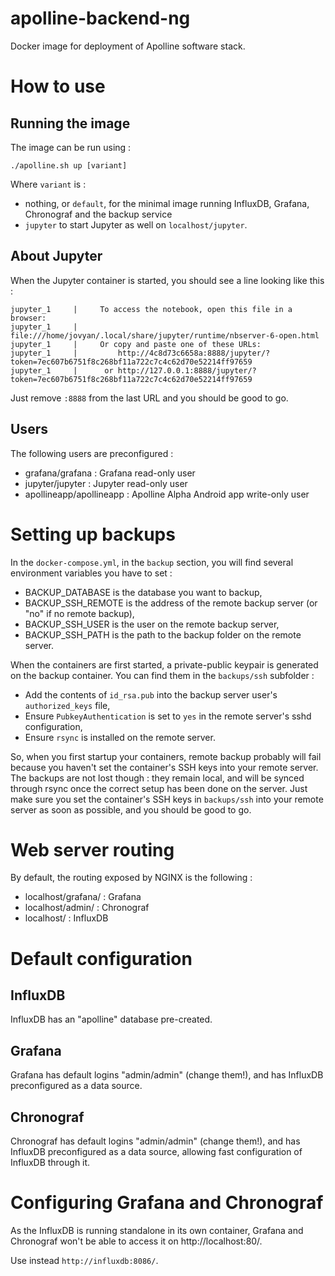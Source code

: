 # apolline-backend-ng
Docker image for deployment of Apolline software stack.

# How to use
## Running the image

The image can be run using :

```
./apolline.sh up [variant]
```

Where `variant` is :
* nothing, or `default`, for the minimal image running InfluxDB, Grafana, Chronograf and the backup service
* `jupyter` to start Jupyter as well on `localhost/jupyter`.

## About Jupyter

When the Jupyter container is started, you should see a line looking like this :

```
jupyter_1     |     To access the notebook, open this file in a browser:
jupyter_1     |         file:///home/jovyan/.local/share/jupyter/runtime/nbserver-6-open.html
jupyter_1     |     Or copy and paste one of these URLs:
jupyter_1     |         http://4c8d73c6658a:8888/jupyter/?token=7ec607b6751f8c268bf11a722c7c4c62d70e52214ff97659
jupyter_1     |      or http://127.0.0.1:8888/jupyter/?token=7ec607b6751f8c268bf11a722c7c4c62d70e52214ff97659
```

Just remove `:8888` from the last URL and you should be good to go.

## Users

The following users are preconfigured :

* grafana/grafana : Grafana read-only user
* jupyter/jupyter : Jupyter read-only user
* apollineapp/apollineapp : Apolline Alpha Android app write-only user

# Setting up backups

In the `docker-compose.yml`, in the `backup` section, you will find several environment variables you have to set :

* BACKUP_DATABASE is the database you want to backup,
* BACKUP_SSH_REMOTE is the address of the remote backup server (or "no" if no remote backup),
* BACKUP_SSH_USER is the user on the remote backup server,
* BACKUP_SSH_PATH is the path to the backup folder on the remote server.

When the containers are first started, a private-public keypair is generated on the backup container. You can find them in the `backups/ssh` subfolder :

* Add the contents of `id_rsa.pub` into the backup server user's `authorized_keys` file,
* Ensure `PubkeyAuthentication` is set to `yes` in the remote server's sshd configuration,
* Ensure `rsync` is installed on the remote server.

So, when you first startup your containers, remote backup probably will fail because you haven't set the container's SSH keys into your remote server. The backups are not lost though : they remain local, and will be synced through rsync once the correct setup has been done on the server. Just make sure you set the container's SSH keys in `backups/ssh` into your remote server as soon as possible, and you should be good to go.

# Web server routing

By default, the routing exposed by NGINX is the following :

* localhost/grafana/ : Grafana
* localhost/admin/ : Chronograf
* localhost/ : InfluxDB

# Default configuration
## InfluxDB

InfluxDB has an "apolline" database pre-created.

## Grafana

Grafana has default logins "admin/admin" (change them!), and has InfluxDB preconfigured as a data source.

## Chronograf

Chronograf has default logins "admin/admin" (change them!), and has InfluxDB preconfigured as a data source, allowing fast configuration of InfluxDB through it.

# Configuring Grafana and Chronograf

As the InfluxDB is running standalone in its own container, Grafana and Chronograf won't be able to access it on http://localhost:80/. 

Use instead `http://influxdb:8086/`.
